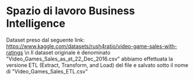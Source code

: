 # Spazio di lavoro Business Intelligence

Dataset preso dal seguente link: https://www.kaggle.com/datasets/rush4ratio/video-game-sales-with-ratings \n
Il dataset originale è denominato "Video_Games_Sales_as_at_22_Dec_2016.csv" abbiamo effettuata la versione ETL (Extract, Transform, and Load) del file e salvato sotto il nome di "Video_Games_Sales_ETL.csv"
